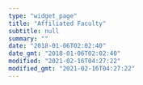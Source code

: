 ```yaml
---
type: "widget_page"
title: "Affiliated Faculty"
subtitle: null
summary: ""
date: "2018-01-06T02:02:40"
date_gmt: "2018-01-06T02:02:40"
modified: "2021-02-16T04:27:22"
modified_gmt: "2021-02-16T04:27:22"
---
```

